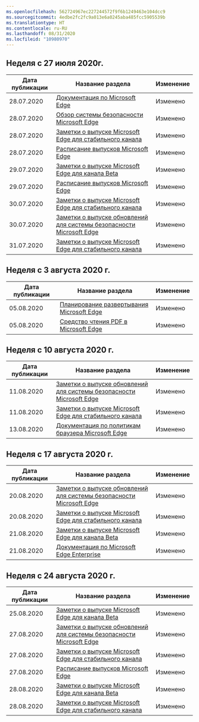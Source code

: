 ```yaml
---
ms.openlocfilehash: 562724967ec227244572f9f6b1249463e104dcc9
ms.sourcegitcommit: 4edbe2fc2fc9a013e6a0245aba485fcc5905539b
ms.translationtype: HT
ms.contentlocale: ru-RU
ms.lasthandoff: 08/31/2020
ms.locfileid: "10980970"
---
```

<!-- This file is generated automatically each week. Changes made to this file will be overwritten.-->




## Неделя с 27 июля 2020г.


| Дата публикации |Название раздела | Изменение |
|------|------------|--------|
| 28.07.2020 | [Документация по Microsoft Edge](/DeployEdge/index) | Изменено |
| 28.07.2020 | [Обзор системы безопасности Microsoft Edge](/DeployEdge/security-overview) | Изменено |
| 28.07.2020 | [Заметки о выпуске Microsoft Edge для стабильного канала](/DeployEdge/microsoft-edge-relnote-stable-channel) | Изменено |
| 28.07.2020 | [Расписание выпусков Microsoft Edge](/DeployEdge/microsoft-edge-release-schedule) | Изменено |
| 29.07.2020 | [Заметки о выпуске Microsoft Edge для канала Beta](/DeployEdge/microsoft-edge-relnote-beta-channel) | Изменено |
| 29.07.2020 | [Расписание выпусков Microsoft Edge](/DeployEdge/microsoft-edge-release-schedule) | Изменено |
| 30.07.2020 | [Заметки о выпуске Microsoft Edge для стабильного канала](/DeployEdge/microsoft-edge-relnote-stable-channel) | Изменено |
| 30.07.2020 | [Заметки о выпуске обновлений для системы безопасности Microsoft Edge](/DeployEdge/microsoft-edge-relnotes-security) | Изменено |
| 31.07.2020 | [Заметки о выпуске Microsoft Edge для стабильного канала](/DeployEdge/microsoft-edge-relnote-stable-channel) | Изменено |


## Неделя с 3 августа 2020 г.


| Дата публикации |Название раздела | Изменение |
|------|------------|--------|
| 05.08.2020 | [Планирование развертывания Microsoft Edge](/DeployEdge/deploy-edge-plan-deployment) | Изменено |
| 05.08.2020 | [Средство чтения PDF в Microsoft Edge](/DeployEdge/microsoft-edge-pdf) | Изменено |


## Неделя с 10 августа 2020 г.


| Дата публикации |Название раздела | Изменение |
|------|------------|--------|
| 11.08.2020 | [Заметки о выпуске обновлений для системы безопасности Microsoft Edge](/DeployEdge/microsoft-edge-relnotes-security) | Изменено |
| 11.08.2020 | [Заметки о выпуске Microsoft Edge для стабильного канала](/DeployEdge/microsoft-edge-relnote-stable-channel) | Изменено |
| 13.08.2020 | [Документация по политикам браузера Microsoft Edge](/DeployEdge/microsoft-edge-policies) | Изменено |


## Неделя с 17 августа 2020 г.


| Дата публикации |Название раздела | Изменение |
|------|------------|--------|
| 20.08.2020 | [Заметки о выпуске обновлений для системы безопасности Microsoft Edge](/DeployEdge/microsoft-edge-relnotes-security) | Изменено |
| 20.08.2020 | [Заметки о выпуске Microsoft Edge для стабильного канала](/DeployEdge/microsoft-edge-relnote-stable-channel) | Изменено |
| 21.08.2020 | [Заметки о выпуске Microsoft Edge для канала Beta](/DeployEdge/microsoft-edge-relnote-beta-channel) | Изменено |
| 21.08.2020 | [Документация по Microsoft Edge Enterprise](/DeployEdge/index) | Изменено |


## Неделя с 24 августа 2020 г.


| Дата публикации |Название раздела | Изменение |
|------|------------|--------|
| 25.08.2020 | [Заметки о выпуске Microsoft Edge для канала Beta](/DeployEdge/microsoft-edge-relnote-beta-channel) | Изменено |
| 27.08.2020 | [Заметки о выпуске обновлений для системы безопасности Microsoft Edge](/DeployEdge/microsoft-edge-relnotes-security) | Изменено |
| 27.08.2020 | [Заметки о выпуске Microsoft Edge для стабильного канала](/DeployEdge/microsoft-edge-relnote-stable-channel) | Изменено |
| 27.08.2020 | [Расписание выпусков Microsoft Edge](/DeployEdge/microsoft-edge-release-schedule) | Изменено |
| 28.08.2020 | [Заметки о выпуске Microsoft Edge для канала Beta](/DeployEdge/microsoft-edge-relnote-beta-channel) | Изменено |
| 28.08.2020 | [Заметки о выпуске Microsoft Edge для стабильного канала](/DeployEdge/microsoft-edge-relnote-stable-channel) | Изменено |
